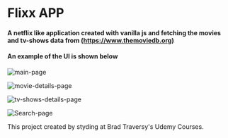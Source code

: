 # Flixx APP #

#### A netflix like application created with vanilla js and fetching the movies and tv-shows data from (https://www.themoviedb.org) ####

#### An example of the UI is shown below ####

![main-page](https://github.com/kostaskaplanis2001/flixx-app/assets/84383274/adfb0e78-16cf-4a12-9048-5c65dc4ef025)

![movie-details-page](https://github.com/kostaskaplanis2001/flixx-app/assets/84383274/89f8b861-a3a9-472d-b4e2-7dbec7f1b367)

![tv-shows-details-page](https://github.com/kostaskaplanis2001/flixx-app/assets/84383274/5c44b3c5-52b0-4cf1-87da-35e73b2df711)

![Search-page](https://github.com/kostaskaplanis2001/flixx-app/assets/84383274/0fa91677-c299-4f40-9f95-c01567f9cf6e)

This project created by styding at Brad Traversy's Udemy Courses.
